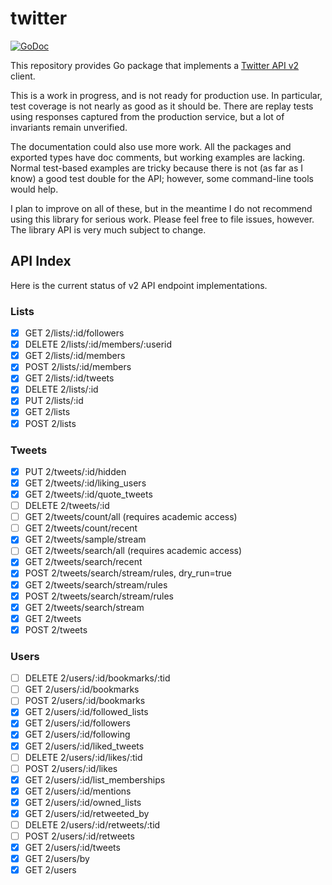 # twitter

[![GoDoc](https://img.shields.io/static/v1?label=godoc&message=reference&color=blue)](https://pkg.go.dev/github.com/creachadair/twitter)

This repository provides Go package that implements a [Twitter API v2][tv2]
client.

This is a work in progress, and is not ready for production use. In particular,
test coverage is not nearly as good as it should be. There are replay tests
using responses captured from the production service, but a lot of invariants
remain unverified.

The documentation could also use more work. All the packages and exported types
have doc comments, but working examples are lacking.  Normal test-based
examples are tricky because there is not (as far as I know) a good test double
for the API; however, some command-line tools would help.

I plan to improve on all of these, but in the meantime I do not recommend using
this library for serious work. Please feel free to file issues, however.  The
library API is very much subject to change.

[tv2]: https://developer.twitter.com/en/docs/twitter-api

## API Index

Here is the current status of v2 API endpoint implementations.

### Lists

- [x] GET 2/lists/:id/followers
- [x] DELETE 2/lists/:id/members/:userid
- [x] GET 2/lists/:id/members
- [x] POST 2/lists/:id/members
- [x] GET 2/lists/:id/tweets
- [x] DELETE 2/lists/:id
- [x] PUT 2/lists/:id
- [x] GET 2/lists
- [x] POST 2/lists

### Tweets

- [x] PUT 2/tweets/:id/hidden
- [x] GET 2/tweets/:id/liking_users
- [x] GET 2/tweets/:id/quote_tweets
- [ ] DELETE 2/tweets/:id
- [ ] GET 2/tweets/count/all (requires academic access)
- [ ] GET 2/tweets/count/recent
- [x] GET 2/tweets/sample/stream
- [ ] GET 2/tweets/search/all (requires academic access)
- [x] GET 2/tweets/search/recent
- [x] POST 2/tweets/search/stream/rules, dry_run=true
- [x] GET 2/tweets/search/stream/rules
- [x] POST 2/tweets/search/stream/rules
- [x] GET 2/tweets/search/stream
- [x] GET 2/tweets
- [x] POST 2/tweets

### Users

- [ ] DELETE 2/users/:id/bookmarks/:tid
- [ ] GET 2/users/:id/bookmarks
- [ ] POST 2/users/:id/bookmarks
- [x] GET 2/users/:id/followed_lists
- [x] GET 2/users/:id/followers
- [x] GET 2/users/:id/following
- [x] GET 2/users/:id/liked_tweets
- [ ] DELETE 2/users/:id/likes/:tid
- [ ] POST 2/users/:id/likes
- [x] GET 2/users/:id/list_memberships
- [x] GET 2/users/:id/mentions
- [x] GET 2/users/:id/owned_lists
- [x] GET 2/users/:id/retweeted_by
- [ ] DELETE 2/users/:id/retweets/:tid
- [ ] POST 2/users/:id/retweets
- [x] GET 2/users/:id/tweets
- [x] GET 2/users/by
- [x] GET 2/users
